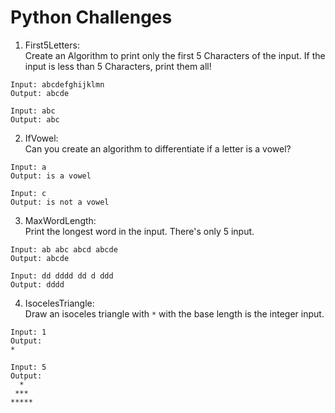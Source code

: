 # Python Challenges

1. First5Letters:<br>
Create an Algorithm to print only the first 5 Characters of the input. If the input is less than 5 Characters, print them all!
```
Input: abcdefghijklmn
Output: abcde

Input: abc
Output: abc
```

2. IfVowel:<br>
Can you create an algorithm to differentiate if a letter is a vowel?
```
Input: a
Output: is a vowel

Input: c
Output: is not a vowel
```

3. MaxWordLength:<br>
Print the longest word in the input. There's only 5 input.
```
Input: ab abc abcd abcde 
Output: abcde

Input: dd dddd dd d ddd
Output: dddd
```


4. IsocelesTriangle:<br>
Draw an isoceles triangle with ` * ` with the base length is the integer input.
```
Input: 1
Output: 
*

Input: 5
Output: 
  *
 ***
*****
```
